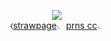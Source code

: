 <p align="center">
<img src="https://i.postimg.cc/5Nf1zfYB/Untitled3433-20250509174431.png">   
<br> ⧼<a href="https://thenightlight.straw.page">strawpage</a>◟ <a href=https://prns.cc/nvnlc>prns cc</a>◟ <br
</p>
<!---
urenternalprison/urenternalprison is a ✨ special ✨ repository because its `README.md` (this file) appears on your GitHub profile.
You can click the Preview link to take a look at your changes.
--->
